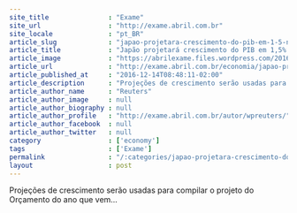 ```yaml
---
site_title               : "Exame"
site_url                 : "http://exame.abril.com.br"
site_locale              : "pt_BR"
article_slug             : "japao-projetara-crescimento-do-pib-em-1-5-no-proximo-ano-fiscal"
article_title            : "Japão projetará crescimento do PIB em 1,5% no próximo ano fiscal"
article_image            : "https://abrilexame.files.wordpress.com/2016/09/size_960_16_9_cedulas-iene32.jpg?quality=70&strip=all&w=960"
article_url              : "http://exame.abril.com.br/economia/japao-projetara-crescimento-do-pib-em-15-no-proximo-ano-fiscal/"
article_published_at     : "2016-12-14T08:48:11-02:00"
article_description      : "Projeções de crescimento serão usadas para compilar o projeto do Orçamento do ano que vem..."
article_author_name      : "Reuters"
article_author_image     : null
article_author_biography : null
article_author_profile   : "http://exame.abril.com.br/autor/wpreuters/"
article_author_facebook  : null
article_author_twitter   : null
category                 : ['economy']
tags                     : ['Exame']
permalink                : "/:categories/japao-projetara-crescimento-do-pib-em-1-5-no-proximo-ano-fiscal/"
layout                   : post
---
```


Projeções de crescimento serão usadas para compilar o projeto do Orçamento do ano que vem...
